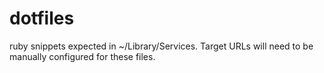 # dotfiles

ruby snippets expected in ~/Library/Services. Target URLs will need to be manually configured for these files.
